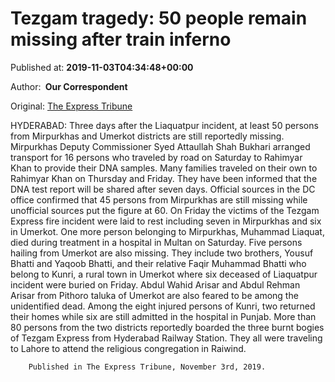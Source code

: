
# Tezgam tragedy: 50 people remain missing after train inferno

Published at: **2019-11-03T04:34:48+00:00**

Author: **​ Our Correspondent**

Original: [The Express Tribune](https://tribune.com.pk/story/2092468/1-fifty-persons-remain-missing-train-inferno/)

HYDERABAD: Three days after the Liaquatpur incident, at least 50 persons from Mirpurkhas and Umerkot districts are still reportedly missing. Mirpurkhas Deputy Commissioner Syed Attaullah Shah Bukhari arranged transport for 16 persons who traveled by road on Saturday to Rahimyar Khan to provide their DNA samples.
Many families traveled on their own to Rahimyar Khan on Thursday and Friday. They have been informed that the DNA test report will be shared after seven days.
Official sources in the DC office confirmed that 45 persons from Mirpurkhas are still missing while unofficial sources put the figure at 60.
On Friday the victims of the Tezgam Express fire incident were laid to rest including seven in Mirpurkhas and six in Umerkot. One more person belonging to Mirpurkhas, Muhammad Liaquat, died during treatment in a hospital in Multan on Saturday.
Five persons hailing from Umerkot are also missing. They include two brothers, Yousuf Bhatti and Yaqoob Bhatti, and their relative Faqir Muhammad Bhatti who belong to Kunri, a rural town in Umerkot where six deceased of Liaquatpur incident were buried on Friday.
Abdul Wahid Arisar and Abdul Rehman Arisar from Pithoro taluka of Umerkot are also feared to be among the unidentified dead. Among the eight injured persons of Kunri, two returned their homes while six are still admitted in the hospital in Punjab.
More than 80 persons from the two districts reportedly boarded the three burnt bogies of Tezgam Express from Hyderabad Railway Station. They all were traveling to Lahore to attend the religious congregation in Raiwind.

        Published in The Express Tribune, November 3rd, 2019.
      
